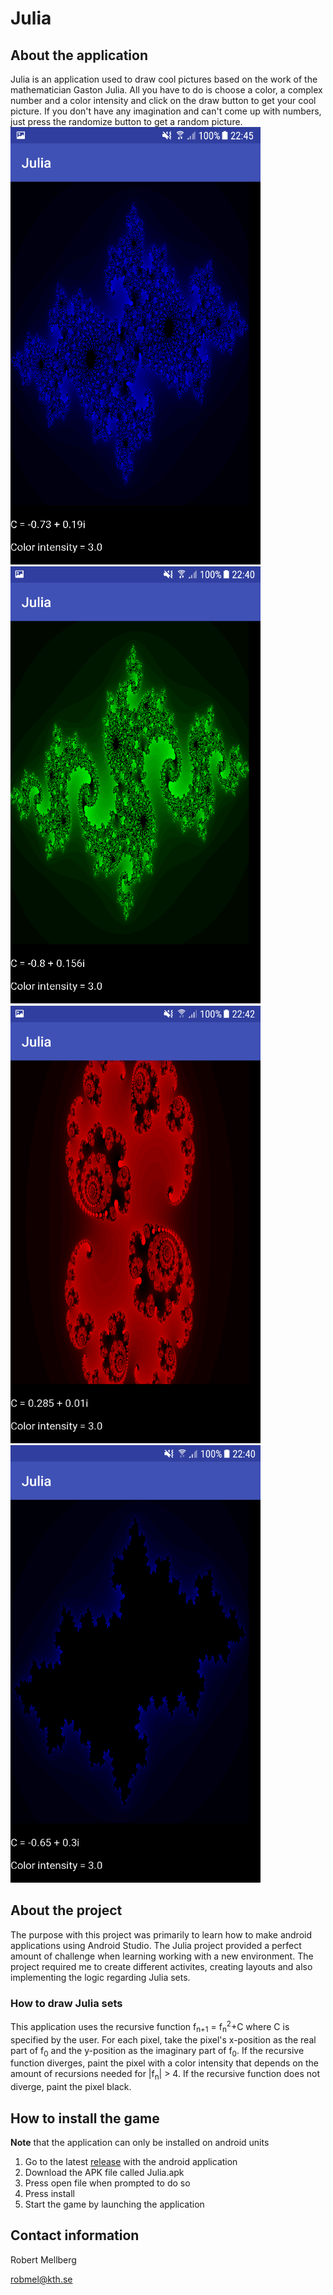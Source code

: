 # Julia

## About the application

Julia is an application used to draw cool pictures based on the work of the mathematician Gaston Julia. All you have to do is choose a color, a complex number and a color intensity and click on the draw button to get your cool picture. If you don't have any imagination and can't come up with numbers, just press the randomize button to get a random picture.
<img src="Figures/Figure1.png" width="400" height="700" /> <img src="Figures/Figure2.png" width="400" height="700" />
<img src="Figures/Figure3.png" width="400" height="700" /> <img src="Figures/Figure4.png" width="400" height="700" />

## About the project

The purpose with this project was primarily to learn how to make android applications using Android Studio. The Julia project provided a perfect amount of challenge when learning working with a new environment. The project required me to create different activites, creating layouts and also implementing the logic regarding Julia sets.

### How to draw Julia sets

This application uses the recursive function f<sub>n+1</sub> = f<sub>n</sub><sup>2</sup>+C where C is specified by the user. For each pixel, take the pixel's x-position as the real part of f<sub>0</sub> and the y-position as the imaginary part of f<sub>0</sub>. If the recursive function diverges, paint the pixel with a color intensity that depends on the amount of recursions needed for |f<sub>n</sub>| > 4. If the recursive function does not diverge, paint the pixel black.

## How to install the game
**Note** that the application can only be installed on android units

1. Go to the latest [release](https://github.com/Robert-Mellberg/Julia/releases/tag/v1.0) with the android application
2. Download the APK file called Julia.apk
3. Press open file when prompted to do so
4. Press install
5. Start the game by launching the application

## Contact information
Robert Mellberg

robmel@kth.se
